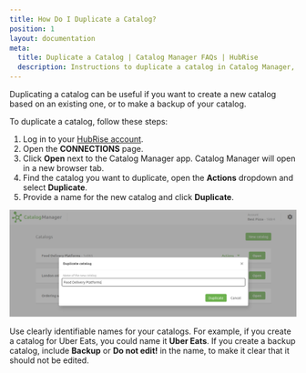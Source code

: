 ```yaml
---
title: How Do I Duplicate a Catalog?
position: 1
layout: documentation
meta:
  title: Duplicate a Catalog | Catalog Manager FAQs | HubRise
  description: Instructions to duplicate a catalog in Catalog Manager, a HubRise app to view and edit your HubRise catalogs and synchronise them with your ePOS and other systems.
---
```


Duplicating a catalog can be useful if you want to create a new catalog based on an existing one, or to make a backup of your catalog.

To duplicate a catalog, follow these steps:

1. Log in to your [HubRise account](https://manager.hubrise.com).
1. Open the **CONNECTIONS** page.
1. Click **Open** next to the Catalog Manager app. Catalog Manager will open in a new browser tab.
1. Find the catalog you want to duplicate, open the **Actions** dropdown and select **Duplicate**.
1. Provide a name for the new catalog and click **Duplicate**.

![Duplicate a catalog](./images/018-2x-duplicate-catalog.png)

Use clearly identifiable names for your catalogs. For example, if you create a catalog for Uber Eats, you could name it **Uber Eats**. If you create a backup catalog, include **Backup** or **Do not edit!** in the name, to make it clear that it should not be edited.
